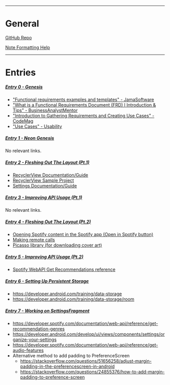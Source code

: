 ___
# General

[GitHub Repo](https://github.com/ortava/song-of-the-day)

[Note Formatting Help](https://help.obsidian.md/How+to/Format+your+notes)

___
# Entries

##### [Entry 0 - Genesis](Entry%200%20-%20Genesis)
* ["Functional requirements examples and templates" - JamaSoftware](https://www.jamasoftware.com/requirements-management-guide/writing-requirements/functional-requirements-examples-and-templates)
* ["What is a Functional Requirements Document (FRD) I Introduction & Tips" - BusinessAnalystMentor](https://businessanalystmentor.com/functional-requirements-document/)
* ["Introduction to Gathering Requirements and Creating Use Cases" - CodeMag](https://www.codemag.com/article/0102061/Introduction-to-Gathering-Requirements-and-Creating-Use-Cases)
* ["Use Cases" - Usability](https://www.usability.gov/how-to-and-tools/methods/use-cases.html)

##### [Entry 1 - Neon Genesis](Entry%201%20-%20Neon%20Genesis)
No relevant links.

##### [Entry 2 - Fleshing Out The Layout (Pt.1)](Entry%202%20-%20Fleshing%20Out%20The%20Layout%20(Pt.1))
- [RecyclerView Documentation/Guide](https://developer.android.com/develop/ui/views/layout/recyclerview)
- [RecyclerView Sample Project](https://github.com/android/views-widgets-samples/blob/main/RecyclerView/Application/src/main/java/com/example/android/recyclerview/RecyclerViewFragment.java)
- [Settings Documentation/Guide](https://developer.android.com/develop/ui/views/components/settings)

##### [Entry 3 - Improving API Usage (Pt.1)](Entry%203%20-%20Improving%20API%20Usage%20(Pt.1))
No relevant links.

##### [Entry 4 - Fleshing Out The Layout (Pt.2)](Entry%204%20-%20Fleshing%20Out%20The%20Layout%20(Pt.2))
- [Opening Spotify content in the Spotify app (Open in Spotify button)](https://developer.spotify.com/documentation/android/tutorials/content-linking)
- [Making remote calls](https://developer.spotify.com/documentation/android/tutorials/making-remote-calls)
- [Picasso library (for downloading cover art)](https://square.github.io/picasso/)

##### [Entry 5 - Improving API Usage (Pt.2)](Entry%205%20-%20Improving%20API%20Usage%20(Pt.2))
- [Spotify WebAPI Get Recommendations reference](https://developer.spotify.com/documentation/web-api/reference/get-recommendations)

##### [Entry 6 - Setting Up Persistent Storage](Entry%206%20-%20Setting%20Up%20Persistent%20Storage)
- https://developer.android.com/training/data-storage
- https://developer.android.com/training/data-storage/room

##### [Entry 7 - Working on SettingsFragment](Entry%207%20-%20Working%20on%20SettingsFragment)
- https://developer.spotify.com/documentation/web-api/reference/get-recommendation-genres
- https://developer.android.com/develop/ui/views/components/settings/organize-your-settings
- https://developer.spotify.com/documentation/web-api/reference/get-audio-features
- Alternative method to add padding to PreferenceScreen
	- https://stackoverflow.com/questions/51656258/adjust-margin-padding-in-the-preferencescreen-in-android
	- https://stackoverflow.com/questions/24855376/how-to-add-margin-padding-to-preference-screen
